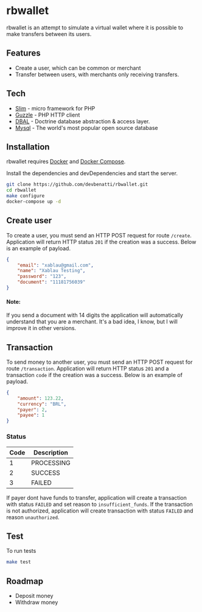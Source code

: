 # rbwallet

rbwallet is an attempt to simulate a virtual wallet where it is possible to make transfers between its users.

## Features

- Create a user, which can be common or merchant
- Transfer between users, with merchants only receiving transfers.

## Tech

- [Slim](https://www.slimframework.com/) - micro framework for PHP
- [Guzzle](https://docs.guzzlephp.org/en/stable/) - PHP HTTP client
- [DBAL](https://www.doctrine-project.org/projects/doctrine-dbal/en/latest/reference/query-builder.html) - Doctrine database abstraction & access layer.
- [Mysql](https://www.mysql.com/) - The world's most popular open source database

## Installation

rbwallet requires [Docker](https://www.docker.com/get-started) and [Docker Compose](https://docs.docker.com/compose/install/).

Install the dependencies and devDependencies and start the server.

```sh
git clone https://github.com/devbenatti/rbwallet.git
cd rbwallet
make configure
docker-compose up -d
```
## Create user

To create a user, you must send an HTTP POST request for route `/create`. Application will return HTTP status `201` if the creation was a success. Below is an example of payload.
```json
{
    "email": "xablau@gmail.com",
    "name": "Xablau Testing",
    "password": "123",
    "document": "11181756039"
}
```

#### Note: 
If you send a document with 14 digits the application will automatically understand that you are a merchant. It's a bad idea, I know, but I will improve it in other versions.

## Transaction

To send money to another user, you must send an HTTP POST request for route `/transaction`. Application will return HTTP status `201` and a transaction `code` if the creation was a success. Below is an example of payload.
```json
{
    "amount": 123.22,
    "currency": "BRL",
    "payer": 2,
    "payee": 1
}
```
### Status
| Code | Description |
| ------ | ------ |
| 1 | PROCESSING |
| 2 | SUCCESS |
|3 | FAILED |

If payer dont have funds to transfer, application will create a transaction with status `FAILED` and set reason to  `insufficient_funds`. If the transaction is not authorized, application will create transaction with status `FAILED` and reason `unauthorized`. 

## Test

To run tests
```sh
make test
```

## Roadmap
- Deposit money
- Withdraw money
